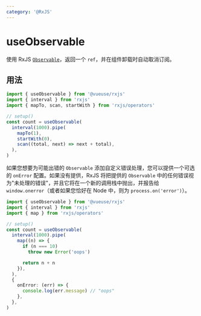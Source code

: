 ```yaml
---
category: '@RxJS'
---
```


# useObservable

使用 RxJS [`Observable`](https://rxjs.dev/guide/observable)，返回一个 `ref`，并在组件卸载时自动取消订阅。

## 用法

```ts
import { useObservable } from '@vueuse/rxjs'
import { interval } from 'rxjs'
import { mapTo, scan, startWith } from 'rxjs/operators'

// setup()
const count = useObservable(
  interval(1000).pipe(
    mapTo(1),
    startWith(0),
    scan((total, next) => next + total),
  ),
)
```

如果您想要为可能出错的 `Observable` 添加自定义错误处理，您可以提供一个可选的 `onError` 配置。如果没有提供，RxJS 将把提供的 `Observable` 中的任何错误视为"未处理的错误"，并且它将在一个新的调用栈中抛出，并报告给 `window.onerror`（或者如果您恰好在 Node 中，则为 `process.on('error')`）。

```ts
import { useObservable } from '@vueuse/rxjs'
import { interval } from 'rxjs'
import { map } from 'rxjs/operators'

// setup()
const count = useObservable(
  interval(1000).pipe(
    map((n) => {
      if (n === 10)
        throw new Error('oops')

      return n + n
    }),
  ),
  {
    onError: (err) => {
      console.log(err.message) // "oops"
    },
  },
)
```
